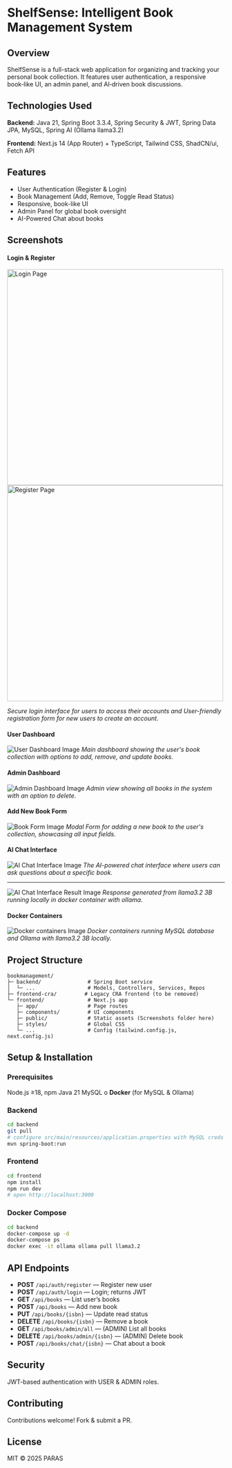 # ShelfSense: Intelligent Book Management System

## Overview

ShelfSense is a full-stack web application for organizing and tracking your personal book collection. It features user authentication, a responsive book‑like UI, an admin panel, and AI‑driven book discussions.

## Technologies Used

**Backend:** Java 21, Spring Boot 3.3.4, Spring Security & JWT, Spring Data JPA, MySQL, Spring AI (Ollama llama3.2)

**Frontend:** Next.js 14 (App Router) + TypeScript, Tailwind CSS, ShadCN/ui, Fetch API

## Features

* User Authentication (Register & Login)
* Book Management (Add, Remove, Toggle Read Status)
* Responsive, book-like UI
* Admin Panel for global book oversight
* AI-Powered Chat about books

## Screenshots

#### Login & Register

<img src="https://github.com/Paras14/bookmanagement/blob/master/Screenshots/Login.png?raw=true" alt="Login Page" width="500"/> <img src="https://github.com/Paras14/bookmanagement/blob/master/Screenshots/Register.png?raw=true" alt="Register Page" width="500"/>

*Secure login interface for users to access their accounts and User-friendly registration form for new users to create an account.*

#### User Dashboard

![User Dashboard Image](https://github.com/Paras14/bookmanagement/blob/master/Screenshots/userBookPanel.png?raw=true)
*Main dashboard showing the user's book collection with options to add, remove, and update books.*

#### Admin Dashboard

![Admin Dashboard Image](https://github.com/Paras14/bookmanagement/blob/master/Screenshots/AdminPanel.png?raw=true)
*Admin view showing all books in the system with an option to delete.*

#### Add New Book Form

![Book Form Image](https://github.com/Paras14/bookmanagement/blob/master/Screenshots/addNewBook.png?raw=true)
*Modal Form for adding a new book to the user's collection, showcasing all input fields.*

#### AI Chat Interface

![AI Chat Interface Image](https://github.com/Paras14/bookmanagement/blob/master/Screenshots/AIChatWindow.png?raw=true)
*The AI-powered chat interface where users can ask questions about a specific book.*

<hr>

![AI Chat Interface Result Image](https://github.com/Paras14/bookmanagement/blob/master/Screenshots/AIChatResult.png?raw=true)
*Response generated from llama3.2 3B running locally in docker container with ollama.*

#### Docker Containers

![Docker containers Image](https://github.com/Paras14/bookmanagement/blob/master/Screenshots/DockerContainers.png?raw=true)
*Docker containers running MySQL database and Ollama with llama3.2 3B locally.*

## Project Structure

```
bookmanagement/
├─ backend/               # Spring Boot service
│  └─ ...                 # Models, Controllers, Services, Repos
├─ frontend-cra/         # Legacy CRA frontend (to be removed)
└─ frontend/              # Next.js app
   ├─ app/                # Page routes
   ├─ components/         # UI components
   ├─ public/             # Static assets (Screenshots folder here)
   ├─ styles/             # Global CSS
   └─ ...                 # Config (tailwind.config.js, next.config.js)
```

## Setup & Installation

### Prerequisites

Node.js ≥18, npm
Java 21
MySQL
o
**Docker** (for MySQL & Ollama)

### Backend

```bash
cd backend
git pull
# configure src/main/resources/application.properties with MySQL creds
mvn spring-boot:run
```

### Frontend

```bash
cd frontend
npm install
npm run dev
# open http://localhost:3000
```

### Docker Compose

```bash
cd backend
docker-compose up -d
docker-compose ps
docker exec -it ollama ollama pull llama3.2
```

## API Endpoints

* **POST** `/api/auth/register` — Register new user
* **POST** `/api/auth/login` — Login; returns JWT
* **GET** `/api/books` — List user’s books
* **POST** `/api/books` — Add new book
* **PUT** `/api/books/{isbn}` — Update read status
* **DELETE** `/api/books/{isbn}` — Remove a book
* **GET** `/api/books/admin/all` — (ADMIN) List all books
* **DELETE** `/api/books/admin/{isbn}` — (ADMIN) Delete book
* **POST** `/api/books/chat/{isbn}` — Chat about a book

## Security

JWT-based authentication with USER & ADMIN roles.

## Contributing

Contributions welcome! Fork & submit a PR.

## License

MIT © 2025 PARAS
